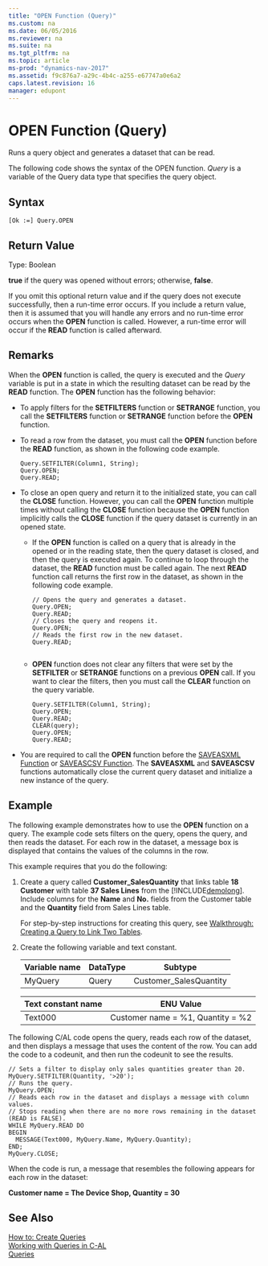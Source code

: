 ```yaml
---
title: "OPEN Function (Query)"
ms.custom: na
ms.date: 06/05/2016
ms.reviewer: na
ms.suite: na
ms.tgt_pltfrm: na
ms.topic: article
ms-prod: "dynamics-nav-2017"
ms.assetid: f9c876a7-a29c-4b4c-a255-e67747a0e6a2
caps.latest.revision: 16
manager: edupont
---
```

# OPEN Function (Query)
Runs a query object and generates a dataset that can be read.  
  
 The following code shows the syntax of the OPEN function. *Query* is a variable of the Query data type that specifies the query object.  
  
## Syntax  
  
```  
[Ok :=] Query.OPEN  
```  
  
## Return Value  
 Type: Boolean  
  
 **true** if the query was opened without errors; otherwise, **false**.  
  
 If you omit this optional return value and if the query does not execute successfully, then a run\-time error occurs. If you include a return value, then it is assumed that you will handle any errors and no run\-time error occurs when the **OPEN** function is called. However, a run\-time error will occur if the **READ** function is called afterward.  
  
## Remarks  
 When the **OPEN** function is called, the query is executed and the *Query* variable is put in a state in which the resulting dataset can be read by the **READ** function. The **OPEN** function has the following behavior:  
  
-   To apply filters for the **SETFILTERS** function or **SETRANGE** function, you call the **SETFILTERS** function or **SETRANGE** function before the **OPEN** function.  
  
-   To read a row from the dataset, you must call the **OPEN** function before the **READ** function, as shown in the following code example.  
  
    ```  
    Query.SETFILTER(Column1, String);  
    Query.OPEN;  
    Query.READ;  
    ```  
  
-   To close an open query and return it to the initialized state, you can call the **CLOSE** function. However, you can call the **OPEN** function multiple times without calling the **CLOSE** function because the **OPEN** function implicitly calls the **CLOSE** function if the query dataset is currently in an opened state.  
  
    -   If the **OPEN** function is called on a query that is already in the opened or in the reading state, then the query dataset is closed, and then the query is executed again. To continue to loop through the dataset, the **READ** function must be called again. The next **READ** function call returns the first row in the dataset, as shown in the following code example.  
  
        ```  
        // Opens the query and generates a dataset.  
        Query.OPEN;  
        Query.READ;  
        // Closes the query and reopens it.  
        Query.OPEN;  
        // Reads the first row in the new dataset.  
        Query.READ;  
  
        ```  
  
    -   **OPEN** function does not clear any filters that were set by the **SETFILTER** or **SETRANGE** functions on a previous **OPEN** call. If you want to clear the filters, then you must call the **CLEAR** function on the query variable.  
  
        ```  
        Query.SETFILTER(Column1, String);  
        Query.OPEN;  
        Query.READ;  
        CLEAR(query);  
        Query.OPEN;  
        Query.READ;  
        ```  
  
-   You are required to call the **OPEN** function before the [SAVEASXML Function](SAVEASXML-Function.md) or [SAVEASCSV Function](SAVEASCSV-Function.md). The **SAVEASXML** and **SAVEASCSV** functions automatically close the current query dataset and initialize a new instance of the query.  
  
## Example  
 The following example demonstrates how to use the **OPEN** function on a query. The example code sets filters on the query, opens the query, and then reads the dataset. For each row in the dataset, a message box is displayed that contains the values of the columns in the row.  
  
 This example requires that you do the following:  
  
1.  Create a query called **Customer\_SalesQuantity** that links table **18 Customer** with table  **37 Sales Lines** from the [!INCLUDE[demolong](includes/demolong_md.md)]. Include columns for the **Name** and **No.** fields from the Customer table and the **Quantity** field from Sales Lines table.  
  
     For step\-by\-step instructions for creating this query, see [Walkthrough: Creating a Query to Link Two Tables](Walkthrough:%20Creating%20a%20Query%20to%20Link%20Two%20Tables.md).  
  
2.  Create the following variable and text constant.  
  
    |Variable name|DataType|Subtype|  
    |-------------------|--------------|-------------|  
    |MyQuery|Query|Customer\_SalesQuantity|  
  
    |Text constant name|ENU Value|  
    |------------------------|---------------|  
    |Text000|Customer name \= %1, Quantity \= %2|  
  
 The following C/AL code opens the query, reads each row of the dataset, and then displays a message that uses the content of the row. You can add the code to a codeunit, and then run the codeunit to see the results.  
  
```  
// Sets a filter to display only sales quantities greater than 20.  
MyQuery.SETFILTER(Quantity, '>20');   
// Runs the query.  
MyQuery.OPEN;  
// Reads each row in the dataset and displays a message with column values.  
// Stops reading when there are no more rows remaining in the dataset (READ is FALSE).  
WHILE MyQuery.READ DO  
BEGIN  
  MESSAGE(Text000, MyQuery.Name, MyQuery.Quantity);  
END;  
MyQuery.CLOSE;  
```  
  
 When the code is run, a message that resembles the following appears for each row in the dataset:  
  
 **Customer name \= The Device Shop, Quantity \= 30**  
  
## See Also  
 [How to: Create Queries](How%20to:%20Create%20Queries.md)   
 [Working with Queries in C\-AL](Working-with-Queries-in-C-AL.md)   
 [Queries](Queries.md)